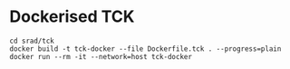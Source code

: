 # Dockerised TCK

```shell
cd srad/tck
docker build -t tck-docker --file Dockerfile.tck . --progress=plain 
docker run --rm -it --network=host tck-docker
```
